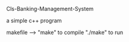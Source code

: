 Cls-Banking-Management-System

a simple c++ program 

makefile --> "make" to compile 
	     "./make" to run 


